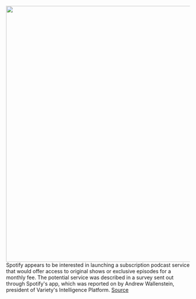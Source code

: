 <img src='https://cdn.vox-cdn.com/thumbor/JubOl50E7y-kRbP-62usstn5p2s=/0x0:2040x1360/1200x800/filters:focal(857x517:1183x843)/cdn.vox-cdn.com/uploads/chorus_image/image/67749956/acastro_180213_1777_0004.0.jpg' width='700px' /><br/>
Spotify appears to be interested in launching a subscription podcast service that would offer access to original shows or exclusive episodes for a monthly fee. The potential service was described in a survey sent out through Spotify's app, which was reported on by Andrew Wallenstein, president of Variety's Intelligence Platform.
<a href='https://www.theverge.com/2020/11/6/21552822/spotify-podcast-subscription-service-survey'> Source <a/>